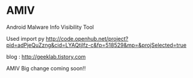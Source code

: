 # AMIV
Android Malware Info Visibility Tool 

Used import py http://code.openhub.net/project?pid=adPjeQuZzng&cid=LYAQtjlfz-c&fp=518529&mp=&projSelected=true

blog :  http://geeklab.tistory.com

AMIV Big change coming soon!!
